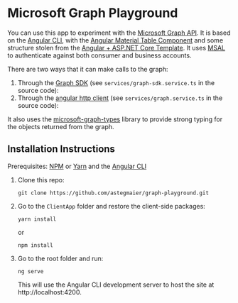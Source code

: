 # Microsoft Graph Playground

You can use this app to experiment with the [Microsoft Graph API](https://developer.microsoft.com/graph). It is based on the [Angular CLI](https://cli.angular.io/), with the [Angular Material Table Component](https://material.angular.io/components/table/overview) and some structure stolen from the [Angular + ASP.NET Core Template](https://docs.microsoft.com/en-us/aspnet/core/client-side/spa/angular). It uses [MSAL](https://github.com/AzureAD/microsoft-authentication-library-for-js) to authenticate against both consumer and business accounts.


There are two ways that it can make calls to the graph:

1. Through the [Graph SDK](https://github.com/microsoftgraph/msgraph-sdk-javascript) (see `services/graph-sdk.service.ts` in the source code):
2. Through the [angular http client](https://angular.io/guide/http) (see `services/graph.service.ts` in the source code):

It also uses the [microsoft-graph-types](https://www.npmjs.com/package/@microsoft/microsoft-graph-types) library to provide strong typing for the objects returned from the graph.

## Installation Instructions

Prerequisites: [NPM](https://www.npmjs.com/get-npm) or [Yarn](https://yarnpkg.com/en/) and the [Angular CLI](https://cli.angular.io/)

1. Clone this repo:
    ```
    git clone https://github.com/astegmaier/graph-playground.git
    ```
2. Go to the `ClientApp` folder and restore the client-side packages:
    ```
    yarn install
    ``` 
    or 
    ```
    npm install
    ```

3. Go to the root folder and run:
    ```
    ng serve
    ```
    This will use the Angular CLI development server to host the site at http://localhost:4200.